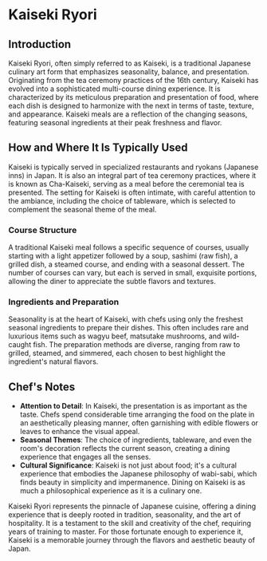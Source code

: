 # Kaiseki Ryori

## Introduction

Kaiseki Ryori, often simply referred to as Kaiseki, is a traditional Japanese culinary art form that emphasizes seasonality, balance, and presentation. Originating from the tea ceremony practices of the 16th century, Kaiseki has evolved into a sophisticated multi-course dining experience. It is characterized by its meticulous preparation and presentation of food, where each dish is designed to harmonize with the next in terms of taste, texture, and appearance. Kaiseki meals are a reflection of the changing seasons, featuring seasonal ingredients at their peak freshness and flavor.

## How and Where It Is Typically Used

Kaiseki is typically served in specialized restaurants and ryokans (Japanese inns) in Japan. It is also an integral part of tea ceremony practices, where it is known as Cha-Kaiseki, serving as a meal before the ceremonial tea is presented. The setting for Kaiseki is often intimate, with careful attention to the ambiance, including the choice of tableware, which is selected to complement the seasonal theme of the meal.

### Course Structure

A traditional Kaiseki meal follows a specific sequence of courses, usually starting with a light appetizer followed by a soup, sashimi (raw fish), a grilled dish, a steamed course, and ending with a seasonal dessert. The number of courses can vary, but each is served in small, exquisite portions, allowing the diner to appreciate the subtle flavors and textures.

### Ingredients and Preparation

Seasonality is at the heart of Kaiseki, with chefs using only the freshest seasonal ingredients to prepare their dishes. This often includes rare and luxurious items such as wagyu beef, matsutake mushrooms, and wild-caught fish. The preparation methods are diverse, ranging from raw to grilled, steamed, and simmered, each chosen to best highlight the ingredient's natural flavors.

## Chef's Notes

- **Attention to Detail**: In Kaiseki, the presentation is as important as the taste. Chefs spend considerable time arranging the food on the plate in an aesthetically pleasing manner, often garnishing with edible flowers or leaves to enhance the visual appeal.
- **Seasonal Themes**: The choice of ingredients, tableware, and even the room's decoration reflects the current season, creating a dining experience that engages all the senses.
- **Cultural Significance**: Kaiseki is not just about food; it's a cultural experience that embodies the Japanese philosophy of wabi-sabi, which finds beauty in simplicity and impermanence. Dining on Kaiseki is as much a philosophical experience as it is a culinary one.

Kaiseki Ryori represents the pinnacle of Japanese cuisine, offering a dining experience that is deeply rooted in tradition, seasonality, and the art of hospitality. It is a testament to the skill and creativity of the chef, requiring years of training to master. For those fortunate enough to experience it, Kaiseki is a memorable journey through the flavors and aesthetic beauty of Japan.